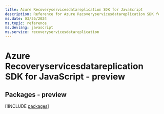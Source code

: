 ```yaml
---
title: Azure Recoveryservicesdatareplication SDK for JavaScript
description: Reference for Azure Recoveryservicesdatareplication SDK for JavaScript
ms.date: 03/26/2024
ms.topic: reference
ms.devlang: javascript
ms.service: recoveryservicesdatareplication
---
```

# Azure Recoveryservicesdatareplication SDK for JavaScript - preview
## Packages - preview
[!INCLUDE [packages](recoveryservicesdatareplication-index.md)]
